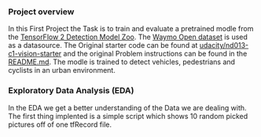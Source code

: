 ### Project overview
In this First Project the Task is to train and evaluate a pretrained modle from the [TensorFlow 2 Detection Model Zoo](https://github.com/tensorflow/models/blob/master/research/object_detection/g3doc/tf2_detection_zoo.md). The [Waymo Open dataset](https://waymo.com/open/) is used as a datasource.
The Original starter code can be found at [udacity/nd013-c1-vision-starter](https://github.com/udacity/nd013-c1-vision-starter) and the original Problem instructions can be found in the [README.md](README_ORIG.md). The modle is trained to detect vehicles, pedestrians and cyclists in an urban environment.

### Exploratory Data Analysis (EDA)
In the EDA we get a better understanding of the Data we are dealing with. The first thing implented is a simple script which shows 10 random picked pictures off of one tfRecord file.
